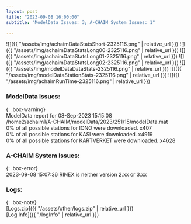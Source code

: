 ```yaml
---
layout: post
title: "2023-09-08 16:00:00"
subtitle: "ModelData Issues: 3; A-CHAIM System Issues: 1"

---
```


![]({{ "/assets/img/achaimDataStatsShort-2325116.png" | relative_url }})
![]({{ "/assets/img/achaimDataStatsLong00-2325116.png" | relative_url }})
![]({{ "/assets/img/achaimDataStatsLong01-2325116.png" | relative_url }})
![]({{ "/assets/img/achaimDataStatsLong02-2325116.png" | relative_url }})
![]({{ "/assets/img/modelDataDataStats-2325116.png" | relative_url }})
![]({{ "/assets/img/modelDataStationStats-2325116.png" | relative_url }})
![]({{ "/assets/img/achaimRunTime-2325116.png" | relative_url }})


### ModelData Issues:  
  
{: .box-warning}  
 ModelData report for 08-Sep-2023 15:15:08   
 /home2/achaim1/A-CHAIM/modelData/2023/251/15/modelData.mat   
 0% of all possible stations for IONO were downloaded. x407   
 0% of all possible stations for KASI were downloaded. x4919   
 0% of all possible stations for KARTVERKET were downloaded. x4628   
  
### A-CHAIM System Issues:  
  
{: .box-error}  
2023-09-08 15:07:36 RINEX is neither version 2.xx or 3.xx  

### Logs:  
  
{: .box-note}  
[Logs.zip]({{ "/assets/other/logs.zip" | relative_url }})  
[Log Info]({{ "/logInfo" | relative_url }})  
